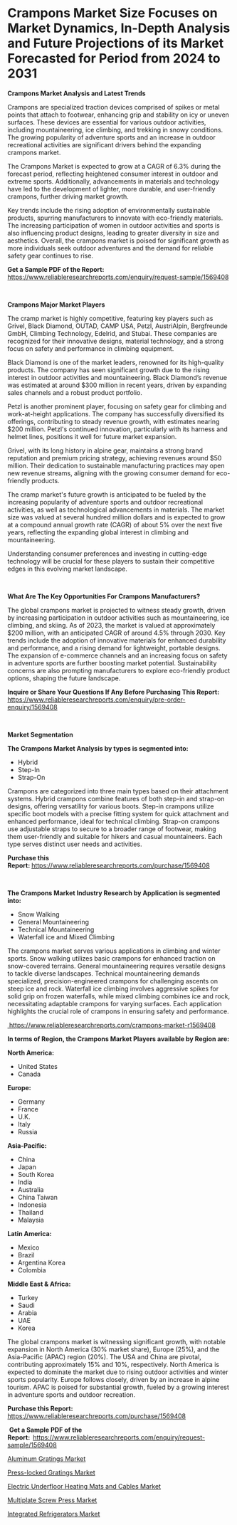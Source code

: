 <p><h1>Crampons Market Size Focuses on Market Dynamics, In-Depth Analysis and Future Projections of its Market Forecasted for Period from 2024 to 2031</h1></p><p><strong>Crampons Market Analysis and Latest Trends</strong></p>
<p><p>Crampons are specialized traction devices comprised of spikes or metal points that attach to footwear, enhancing grip and stability on icy or uneven surfaces. These devices are essential for various outdoor activities, including mountaineering, ice climbing, and trekking in snowy conditions. The growing popularity of adventure sports and an increase in outdoor recreational activities are significant drivers behind the expanding crampons market.</p><p>The Crampons Market is expected to grow at a CAGR of 6.3% during the forecast period, reflecting heightened consumer interest in outdoor and extreme sports. Additionally, advancements in materials and technology have led to the development of lighter, more durable, and user-friendly crampons, further driving market growth. </p><p>Key trends include the rising adoption of environmentally sustainable products, spurring manufacturers to innovate with eco-friendly materials. The increasing participation of women in outdoor activities and sports is also influencing product designs, leading to greater diversity in size and aesthetics. Overall, the crampons market is poised for significant growth as more individuals seek outdoor adventures and the demand for reliable safety gear continues to rise.</p></p>
<p><strong>Get a Sample PDF of the Report:&nbsp;</strong> <a href="https://www.reliableresearchreports.com/enquiry/request-sample/1569408?utm_campaign=24&utm_medium=2&utm_source=Github&utm_content=ia&utm_term=14102024&utm_id=crampons">https://www.reliableresearchreports.com/enquiry/request-sample/1569408</a></p>
<p>&nbsp;</p>
<p><strong>Crampons Major Market Players</strong></p>
<p><p>The cramp market is highly competitive, featuring key players such as Grivel, Black Diamond, OUTAD, CAMP USA, Petzl, AustriAlpin, Bergfreunde GmbH, Climbing Technology, Edelrid, and Stubai. These companies are recognized for their innovative designs, material technology, and a strong focus on safety and performance in climbing equipment.</p><p>Black Diamond is one of the market leaders, renowned for its high-quality products. The company has seen significant growth due to the rising interest in outdoor activities and mountaineering. Black Diamond’s revenue was estimated at around $300 million in recent years, driven by expanding sales channels and a robust product portfolio.</p><p>Petzl is another prominent player, focusing on safety gear for climbing and work-at-height applications. The company has successfully diversified its offerings, contributing to steady revenue growth, with estimates nearing $200 million. Petzl's continued innovation, particularly with its harness and helmet lines, positions it well for future market expansion.</p><p>Grivel, with its long history in alpine gear, maintains a strong brand reputation and premium pricing strategy, achieving revenues around $50 million. Their dedication to sustainable manufacturing practices may open new revenue streams, aligning with the growing consumer demand for eco-friendly products.</p><p>The cramp market's future growth is anticipated to be fueled by the increasing popularity of adventure sports and outdoor recreational activities, as well as technological advancements in materials. The market size was valued at several hundred million dollars and is expected to grow at a compound annual growth rate (CAGR) of about 5% over the next five years, reflecting the expanding global interest in climbing and mountaineering. </p><p>Understanding consumer preferences and investing in cutting-edge technology will be crucial for these players to sustain their competitive edges in this evolving market landscape.</p></p>
<p>&nbsp;</p>
<p><strong>What Are The Key Opportunities For Crampons Manufacturers?</strong></p>
<p><p>The global crampons market is projected to witness steady growth, driven by increasing participation in outdoor activities such as mountaineering, ice climbing, and skiing. As of 2023, the market is valued at approximately $200 million, with an anticipated CAGR of around 4.5% through 2030. Key trends include the adoption of innovative materials for enhanced durability and performance, and a rising demand for lightweight, portable designs. The expansion of e-commerce channels and an increasing focus on safety in adventure sports are further boosting market potential. Sustainability concerns are also prompting manufacturers to explore eco-friendly product options, shaping the future landscape.</p></p>
<p><strong>Inquire or Share Your Questions If Any Before Purchasing This Report:</strong> <a href="https://www.reliableresearchreports.com/enquiry/pre-order-enquiry/1569408?utm_campaign=24&utm_medium=2&utm_source=Github&utm_content=ia&utm_term=14102024&utm_id=crampons">https://www.reliableresearchreports.com/enquiry/pre-order-enquiry/1569408</a></p>
<p>&nbsp;</p>
<p><strong>Market Segmentation</strong></p>
<p><strong>The Crampons Market Analysis by types is segmented into:</strong></p>
<p><ul><li>Hybrid</li><li>Step-In</li><li>Strap-On</li></ul></p>
<p><p>Crampons are categorized into three main types based on their attachment systems. Hybrid crampons combine features of both step-in and strap-on designs, offering versatility for various boots. Step-in crampons utilize specific boot models with a precise fitting system for quick attachment and enhanced performance, ideal for technical climbing. Strap-on crampons use adjustable straps to secure to a broader range of footwear, making them user-friendly and suitable for hikers and casual mountaineers. Each type serves distinct user needs and activities.</p></p>
<p><strong>Purchase this Report:&nbsp;</strong><a href="https://www.reliableresearchreports.com/purchase/1569408?utm_campaign=24&utm_medium=2&utm_source=Github&utm_content=ia&utm_term=14102024&utm_id=crampons">https://www.reliableresearchreports.com/purchase/1569408</a></p>
<p>&nbsp;</p>
<p><strong>The Crampons Market Industry Research by Application is segmented into:</strong></p>
<p><ul><li>Snow Walking</li><li>General Mountaineering</li><li>Technical Mountaineering</li><li>Waterfall ice and Mixed Climbing</li></ul></p>
<p><p>The crampons market serves various applications in climbing and winter sports. Snow walking utilizes basic crampons for enhanced traction on snow-covered terrains. General mountaineering requires versatile designs to tackle diverse landscapes. Technical mountaineering demands specialized, precision-engineered crampons for challenging ascents on steep ice and rock. Waterfall ice climbing involves aggressive spikes for solid grip on frozen waterfalls, while mixed climbing combines ice and rock, necessitating adaptable crampons for varying surfaces. Each application highlights the crucial role of crampons in ensuring safety and performance.</p></p>
<p><a href="https://www.reliableresearchreports.com/crampons-market-r1569408?utm_campaign=24&utm_medium=2&utm_source=Github&utm_content=ia&utm_term=14102024&utm_id=crampons">&nbsp;https://www.reliableresearchreports.com/crampons-market-r1569408</a></p>
<p><strong>In terms of Region, the Crampons Market Players available by Region are:</strong></p>
<p>
    <p> <strong> North America: </strong>
        <ul>
            <li>United States</li>
            <li>Canada</li>
        </ul>
        </p> 
    <p> <strong> Europe: </strong>
        <ul>
            <li>Germany</li>
            <li>France</li>
            <li>U.K.</li>
            <li>Italy</li>
            <li>Russia</li>
        </ul>
        </p> 
    <p> <strong> Asia-Pacific: </strong>
        <ul>
            <li>China</li>
            <li>Japan</li>
            <li>South Korea</li>
            <li>India</li>
            <li>Australia</li>
            <li>China Taiwan</li>
            <li>Indonesia</li>
            <li>Thailand</li>
            <li>Malaysia</li>
        </ul>
        </p> 
    <p> <strong> Latin America: </strong>
        <ul>
            <li>Mexico</li>
            <li>Brazil</li>
            <li>Argentina Korea</li>
            <li>Colombia</li>
        </ul>
        </p> 
    <p> <strong> Middle East & Africa: </strong>
        <ul>
            <li>Turkey</li>
            <li>Saudi</li>
            <li>Arabia</li>
            <li>UAE</li>
            <li>Korea</li>
        </ul>
    </p>
    </p>
<p><p>The global crampons market is witnessing significant growth, with notable expansion in North America (30% market share), Europe (25%), and the Asia-Pacific (APAC) region (20%). The USA and China are pivotal, contributing approximately 15% and 10%, respectively. North America is expected to dominate the market due to rising outdoor activities and winter sports popularity. Europe follows closely, driven by an increase in alpine tourism. APAC is poised for substantial growth, fueled by a growing interest in adventure sports and outdoor recreation.</p></p>
<p><strong>Purchase this Report: </strong><a href="https://www.reliableresearchreports.com/purchase/1569408?utm_campaign=24&utm_medium=2&utm_source=Github&utm_content=ia&utm_term=14102024&utm_id=crampons">https://www.reliableresearchreports.com/purchase/1569408</a></p>
<p>&nbsp;<strong>Get a Sample PDF of the Report:&nbsp;&nbsp;</strong><a href="https://www.reliableresearchreports.com/enquiry/request-sample/1569408?utm_campaign=24&utm_medium=2&utm_source=Github&utm_content=ia&utm_term=14102024&utm_id=crampons">https://www.reliableresearchreports.com/enquiry/request-sample/1569408</a></p>
<p><strong></strong></p>
<p><p><a href="https://www.linkedin.com/pulse/global-aluminum-gratings-market-analysis-trends-forecasts-growth-lp4pc?trk=public_post_embed_feed-article-content&utm_campaign=24&utm_medium=2&utm_source=Github&utm_content=ia&utm_term=14102024&utm_id=crampons">Aluminum Gratings Market</a></p><p><a href="https://www.linkedin.com/pulse/press-locked-gratings-market-trends-strategic-insights-2024-2031-4oejc?trk=public_post_embed_feed-article-content&utm_campaign=24&utm_medium=2&utm_source=Github&utm_content=ia&utm_term=14102024&utm_id=crampons">Press-locked Gratings Market</a></p><p><a href="https://www.linkedin.com/pulse/electric-underfloor-heating-mats-cables-market-maturity-oofke?utm_campaign=24&utm_medium=2&utm_source=Github&utm_content=ia&utm_term=14102024&utm_id=crampons">Electric Underfloor Heating Mats and Cables Market</a></p><p><a href="https://github.com/c0mxahyman/Market-Research-Report-List-1/blob/main/multiplate-screw-press-market.md?utm_campaign=24&utm_medium=2&utm_source=Github&utm_content=ia&utm_term=14102024&utm_id=crampons">Multiplate Screw Press Market</a></p><p><a href="https://github.com/jillie6xbkabba/Market-Research-Report-List-1/blob/main/integrated-refrigerators-market.md?utm_campaign=24&utm_medium=2&utm_source=Github&utm_content=ia&utm_term=14102024&utm_id=crampons">Integrated Refrigerators Market</a></p></p>